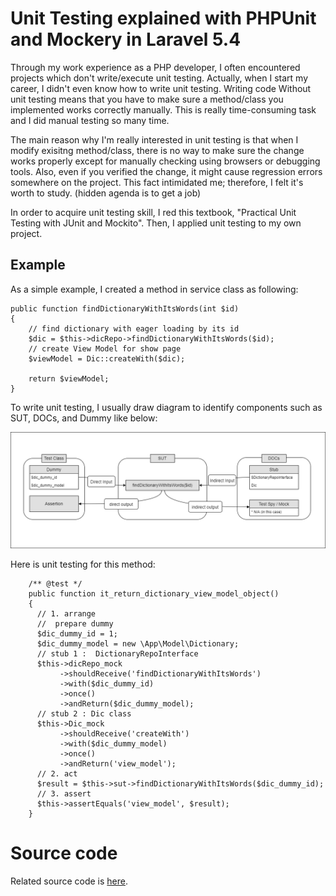 # Unit Testing explained with PHPUnit and Mockery in Laravel 5.4

Through my work experience as a PHP developer, I often encountered projects which don't write/execute unit testing. Actually, when I start my career, I didn't even know how to write unit testing. Writing code Without unit testing means that you have to make sure a method/class you implemented works correctly manually. This is really time-consuming task and I did manual testing so many time. 

The main reason why I'm really interested in unit testing is that when I modify exisitng method/class, there is no way to make sure the change works properly except for manually checking using browsers or debugging tools. Also, even if you verified the change, it might cause regression errors somewhere on the project. This fact intimidated me; therefore, I felt it's worth to study. (hidden agenda is to get a job) 

In order to acquire unit testing skill, I red this textbook, "Practical Unit Testing with JUnit and Mockito". Then, I applied unit testing  to my own project.

## Example

As a simple example, I created a method in service class as following: 

```
public function findDictionaryWithItsWords(int $id)
{
    // find dictionary with eager loading by its id
    $dic = $this->dicRepo->findDictionaryWithItsWords($id);
    // create View Model for show page
    $viewModel = Dic::createWith($dic);

    return $viewModel;
}
```

To write unit testing, I usually draw diagram to identify components such as SUT, DOCs, and Dummy like below: 

![alt text](./UnitTest_Diagram.png?raw=true)

Here is unit testing for this method: 

```
    /** @test */
    public function it_return_dictionary_view_model_object()
    {
      // 1. arrange
      //  prepare dummy
      $dic_dummy_id = 1;
      $dic_dummy_model = new \App\Model\Dictionary;
      // stub 1 :  DictionaryRepoInterface
      $this->dicRepo_mock
           ->shouldReceive('findDictionaryWithItsWords')
           ->with($dic_dummy_id)
           ->once()
           ->andReturn($dic_dummy_model);
      // stub 2 : Dic class
      $this->Dic_mock
           ->shouldReceive('createWith')
           ->with($dic_dummy_model)
           ->once()
           ->andReturn('view_model');
      // 2. act
      $result = $this->sut->findDictionaryWithItsWords($dic_dummy_id);
      // 3. assert
      $this->assertEquals('view_model', $result);
    }
```
# Source code

Related source code is [here](./DictionaryServiceTest.php).

